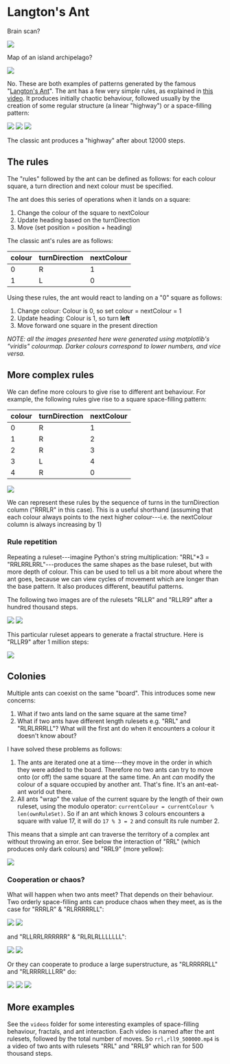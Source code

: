 # Langton's Ant

Brain scan? 

<img src="images/rllr9_406.jpg">

Map of an island archipelago? 

<img src="images/rll,rll9_357.jpg">

No. These are both examples of patterns generated by the famous "[Langton's Ant]([https://en.wikipedia.org/wiki/Langton%27s_ant](https://en.wikipedia.org/wiki/Langton's_ant))". The ant has a few very simple rules, as explained in [this video](https://www.youtube.com/watch?v=1X-gtr4pEBU). It produces initially chaotic behaviour, followed usually by the creation of some regular structure (a linear "highway") or a space-filling pattern:

<img src="images/rl_050.jpg">

<img src="images/rl_100.jpg">

<img src="images/rl_250.jpg">

The classic ant produces a "highway" after about 12000 steps. 

## The rules

The "rules" followed by the ant can be defined as follows: for each colour square, a turn direction and next colour must be specified. 

The ant does this series of operations when it lands on a square: 

1. Change the colour of the square to nextColour
2. Update heading based on the turnDirection 
3. Move (set position = position + heading) 

The classic ant's rules are as follows: 

| colour | turnDirection | nextColour |
| ------ | ------------- | ---------- |
| 0      | R             | 1          |
| 1      | L             | 0          |

Using these rules, the ant would react to landing on a "0" square as follows: 

1. Change colour: Colour is 0, so set colour = nextColour = 1
2. Update heading: Colour is 1, so turn **left**
3. Move forward one square in the present direction 

*NOTE: all the images presented here were generated using matplotlib's "viridis" colourmap. Darker colours correspond to lower numbers, and vice versa.*

## More complex rules

We can define more colours to give rise to different ant behaviour. For example, the following rules give rise to a square space-filling pattern:  

| colour | turnDirection | nextColour |
| ------ | ------------- | ---------- |
| 0      | R             | 1          |
| 1      | R             | 2          |
| 2      | R             | 3          |
| 3      | L             | 4          |
| 4      | R             | 0          |

<img src="images/rrrlr_13000.jpg">

We can represent these rules by the sequence of turns in the turnDirection column ("RRRLR" in this case). This is a useful shorthand (assuming that each colour always points to the next higher colour---i.e. the nextColour column is always increasing by 1)

### Rule repetition

Repeating a ruleset---imagine Python's string multiplication: "RRL"*3 = "RRLRRLRRL"---produces the same shapes as the base ruleset, but with more depth of colour. This can be used to tell us a bit more about where the ant goes, because we can view cycles of movement which are longer than the base pattern. It also produces different, beautiful patterns. 

The following two images are of the rulesets "RLLR" and "RLLR9" after a hundred thousand steps.

<img src="images/rllr_324.jpg">

<img src="images/rllr9_324.jpg">

This particular ruleset appears to generate a fractal structure. Here is "RLLR9" after 1 million steps: 

<img src="images/rllr9_406.jpg">

## Colonies

Multiple ants can coexist on the same "board". This introduces some new concerns: 

1. What if two ants land on the same square at the same time?
2. What if two ants have different length rulesets e.g. "RRL" and "RLRLRRRLL"? What will the first ant do when it encounters a colour it doesn't know about?

I have solved these problems as follows: 

1. The ants are iterated one at a time---they move in the order in which they were added to the board. Therefore no two ants can try to move onto (or off) the same square at the same time. An ant _can_ modify the colour of a square occupied by another ant. That's fine. It's an ant-eat-ant world out there.
2. All ants "wrap" the value of the current square by the length of their own ruleset, using the modulo operator:  `currentColour = currentColour % len(ownRuleSet)`. So if an ant which knows 3 colours encounters a square with value 17, it will do `17 % 3 = 2` and consult its rule number 2. 

This means that a simple ant can traverse the territory of a complex ant without throwing an error. See below the interaction of "RRL" (which produces only dark colours) and "RRL9" (more yellow):

<img src="images/rll,rll9_357.jpg">

### Cooperation or chaos? 

What will happen when two ants meet? That depends on their behaviour. Two orderly space-filling ants can produce chaos when they meet, as is the case for "RRRLR" & "RLRRRRRLL":

<img src="images/rrrlr,rlrrrrrll_276.jpg">

<img src="images/rrrlr,rlrrrrrll_340.jpg">

and "RLLRRLRRRRRR" & "RLRLRLLLLLLL":

<img src="images/rllrrlrrrrrr,rlrlrlllllll_287.jpg">

<img src="images/rllrrlrrrrrr,rlrlrlllllll_324.jpg">

Or they can cooperate to produce a large superstructure, as "RLRRRRRLL" and "RLRRRRLLLRR" do:

<img src="images/rlrrrrrll,rlrrrrlllrr_266.jpg">

<img src="images/rlrrrrrll,rlrrrrlllrr_287.jpg">

<img src="images/rlrrrrrll,rlrrrrlllrr_324.jpg">

## More examples

See the `videos` folder for some interesting examples of space-filling behaviour, fractals, and ant interaction. Each video is named after the ant rulesets, followed by the total number of moves. So `rrl,rll9_500000.mp4`  is a video of two ants with rulesets "RRL" and "RRL9" which ran for 500 thousand steps. 
